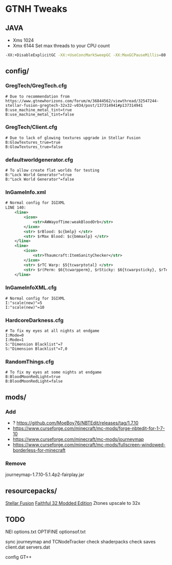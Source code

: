 # GTNH Tweaks

## JAVA
- Xms 1024
- Xmx 6144
Set max threads to your CPU count
```bash
-XX:+DisableExplicitGC -XX:+UseConcMarkSweepGC -XX:MaxGCPauseMillis=80 -XX:+UseStringDeduplication -XX:+UseCompressedOops -XX:+UseCodeCacheFlushing -XX:ParallelGCThreads=6
```
## config/
### GregTech/GregTech.cfg
```
# Due to recommendation from https://www.gtnewhorizons.com/forum/m/36844562/viewthread/32547244-stellar-fusion-gregtech-32x32-v034/post/137314941#p137314941
B:use_machine_metal_tint=true
B:use_machine_metal_tint=false
```
### GregTech/Client.cfg
```
# Due to lack of glowing textures upgrade in Stellar Fusion
B:GlowTextures_true=true
B:GlowTextures_true=false
```
### defaultworldgenerator.cfg
```
# To allow create flat worlds for testing
B:"Lock World Generator"=true
B:"Lock World Generator"=false
```
### InGameInfo.xml
```xml
# Normal config for IGIXML
LINE 140:
    <line>
        <icon>
            <str>AWWayofTime:weakBloodOrb</str>
        </icon>
        <str> $rBlood: $c{bmlp} </str>
        <str> $rMax Blood: $c{bmmaxlp} </str>
    </line>
    <line>
        <icon>
            <str>Thaumcraft:ItemSanityChecker</str>
        </icon>
        <str> $rTC Warp: $5{tcwarptotal} </str>
        <str> $r(Perm: $6{tcwarpperm}, $rSticky: $6{tcwarpsticky}, $rTemp: $6{tcwarptemp}$r)</str>
    </line>
```
### InGameInfoXML.cfg
```
# Normal config for IGIXML
I:"scale(new)"=5
I:"scale(new)"=10
```
### HardcoreDarkness.cfg
```
# To fix my eyes at all nights at endgame
I:Mode=0
I:Mode=1
S:"Dimension Blacklist"=7
S:"Dimension Blacklist"=7,0
```
### RandomThings.cfg
```
# To fix my eyes at some nights at endgame
B:BloodMoonRedLight=true
B:BloodMoonRedLight=false
```
## mods/
### Add
- ? https://github.com/MoeBoy76/NBTEdit/releases/tag/1.7.10
- https://www.curseforge.com/minecraft/mc-mods/forge-nbtedit-for-1-7-10
- https://www.curseforge.com/minecraft/mc-mods/journeymap
- https://www.curseforge.com/minecraft/mc-mods/fullscreen-windowed-borderless-for-minecraft
### Remove
journeymap-1.7.10-5.1.4p2-fairplay.jar

## resourcepacks/
[Stellar Fusion](https://s3.amazonaws.com/files.enjin.com/1172307/modules/forum/attachments/%C2%A7f%C2%A7lS%C2%A7e%C2%A7lte%C2%A76%C2%A7lll%C2%A74%C2%A7lar+%C2%A7f%C2%A7lFusion+V0.3.4_1550833036.zip)
[Faithful 32 Modded Edition](http://www.f32.me/old/F32-1.7.10.zip)
Ztones upscale to 32x

## TODO
NEI
options.txt
OPTIFINE
optionsof.txt

sync journeymap and TCNodeTracker
check shaderpacks
check saves
client.dat
servers.dat

config GT++
